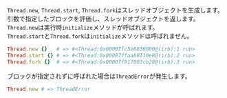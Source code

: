 `Thread.new`, `Thread.start`, `Thread.fork`はスレッドオブジェクトを生成します。  
引数で指定したブロックを評価し、スレッドオブジェクトを返します。  
`Thread.new`は実行時`initialize`メソッドが呼ばれます。  
`Thread.start`と`Thread.fork`は`initialize`メソッドは呼ばれません。

```ruby
Thread.new {}   # => #<Thread:0x00007fc5e0836000@(irb):1 run>
Thread.start {} # => #<Thread:0x00007ffaa68110e8@(irb):2 run>
Thread.fork {}  # => #<Thread:0x00007f917003cb28@(irb):3 run>
```

ブロックが指定されずに呼ばれた場合は`ThreadError`が発生します。

```ruby
Thread.new # => ThreadError
```